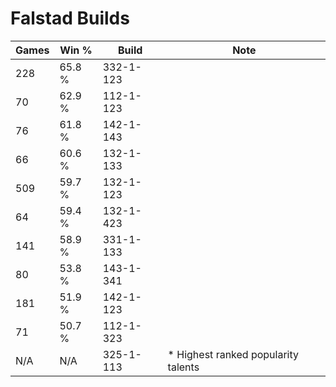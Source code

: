 # Falstad Builds

Games  | Win %  | Build     | Note
-----  | -----  | -----     | ----
228    | 65.8 % | 332-1-123 | 
70     | 62.9 % | 112-1-123 | 
76     | 61.8 % | 142-1-143 | 
66     | 60.6 % | 132-1-133 | 
509    | 59.7 % | 132-1-123 | 
64     | 59.4 % | 132-1-423 | 
141    | 58.9 % | 331-1-133 | 
80     | 53.8 % | 143-1-341 | 
181    | 51.9 % | 142-1-123 | 
71     | 50.7 % | 112-1-323 | 
N/A    | N/A    | 325-1-113 | * Highest ranked popularity talents
